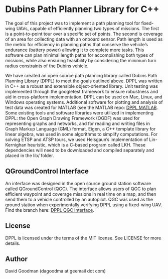 # Dubins Path Planner Library for C++

The goal of this project was to implement a path planning tool for fixed-wing UAVs, capable of efficiently planning two types of missions. The first is a point-to-point tour over a specific set of points. The second is coverage of an area for collecting data with an onboard sensor. Path length is used as the metric for efficiency in planning paths that conserve the vehicle’s endurance (battery power) allowing it to complete more tasks. This software can plan minimal length paths for accomplishing both types of missions, while also ensuring feasibility by considering the minimum turn radius constraints of the Dubins vehicle.

We have created an open source path planning library called Dubins Path Planning Library (DPPL) to meet the goals outlined above. DPPL was written in C++ as a robust and extensible object-oriented library. Unit testing was implemented through the googletest framework to ensure robustness and aid in cross-platform implementation. DPPL can be used on Mac, Linux, and Windows operating systems. Additional software for plotting and analysis of test data was created for MATLAB (see the MATLAB repo: [DPPL MATLAB](http://dagoodma.github.io/dppl_matlab "dppl_matlab"). Some existing tools and software libraries were utilized in implementing DPPL: the Open Graph Drawing Framework (OGDF) was used for representing graphs and networks, and for reading and writing files in Graph Markup Language (GML) format. Eigen, a C++ template library for linear algebra, was used in some algorithms to simplify computations. For solving ETSP and ATSP tours, we used Helsgaun’s implementation of Lin-Kernighan heuristic, which is a C-based program called LKH. These dependencies will need to be downloaded and compiled separately and placed in the lib/ folder.

## QGroundControl Interface

An interface was designed in the open source ground station software called QGroundControl (QGC). The interface allows users of QGC to plan efficient waypoint and coverage missions in real time on a map, and then send them to a vehicle controlled by an autopilot. QGC was used as the ground station when experimentally verifying DPPL using a fixed-wing UAV. Find the branch here: [DPPL QGC Interface](https://github.com/dagoodma/qgroundcontrol/tree/dpp_addon_dtspascpp "dpp_addon_dtspascpp (Branch)").

## License

DPPL is licensed under the terms of the MIT license. See LICENSE for more details.

## Author

David Goodman (dagoodma at geemail dot com)

